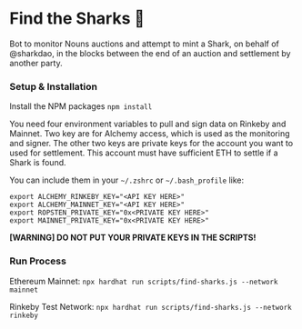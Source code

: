 # Find the Sharks 🦈

Bot to monitor Nouns auctions and attempt to mint a Shark, on behalf of @sharkdao, in the blocks between the end of an auction and settlement by another party.

### Setup & Installation

Install the NPM packages `npm install`

You need four environment variables to pull and sign data on Rinkeby and Mainnet. Two key are for Alchemy access, which is used as the monitoring and signer. The other two keys are private keys for the account you want to used for settlement. This account must have sufficient ETH to settle if a Shark is found.

You can include them in your `~/.zshrc` or `~/.bash_profile` like:

```
export ALCHEMY_RINKEBY_KEY="<API KEY HERE>"
export ALCHEMY_MAINNET_KEY="<API KEY HERE>"
export ROPSTEN_PRIVATE_KEY="0x<PRIVATE KEY HERE>"
export MAINNET_PRIVATE_KEY="0x<PRIVATE KEY HERE>"
```

**[WARNING] DO NOT PUT YOUR PRIVATE KEYS IN THE SCRIPTS!**


### Run Process

Ethereum Mainnet: `npx hardhat run scripts/find-sharks.js --network mainnet`

Rinkeby Test Network: `npx hardhat run scripts/find-sharks.js --network rinkeby`
